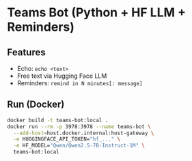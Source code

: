 # Teams Bot (Python + HF LLM + Reminders)

## Features
- Echo: `echo <text>`
- Free text via Hugging Face LLM
- Reminders: `remind in N minutes[: message]`

## Run (Docker)
```bash
docker build -t teams-bot:local .
docker run --rm -p 3978:3978 --name teams-bot \
  --add-host=host.docker.internal:host-gateway \
  -e HUGGINGFACE_API_TOKEN="hf_..." \
  -e HF_MODEL="Qwen/Qwen2.5-7B-Instruct-1M" \
  teams-bot:local